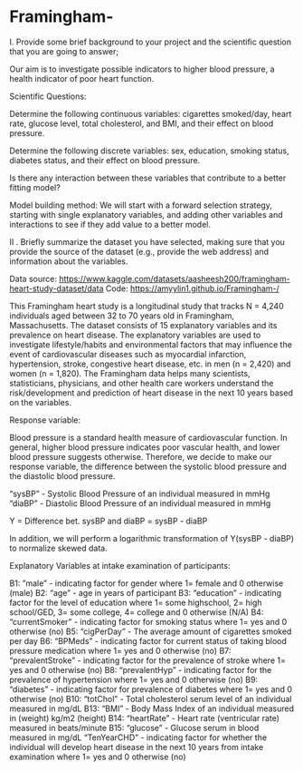 # Framingham-

I. Provide some brief background to your project and the scientific question that you are going to answer;

Our aim is to investigate possible indicators to higher blood pressure, a health indicator of poor heart function.  

Scientific Questions: 

 Determine the following continuous variables: cigarettes smoked/day, heart rate, glucose level, total cholesterol, and BMI, and their effect on blood pressure.

Determine the following discrete variables:  sex, education, smoking status, diabetes status, and their effect on blood pressure.

Is there any interaction between these variables that contribute to a better fitting model? 

Model building method:  We will start with a forward selection strategy, starting with single explanatory variables, and adding other variables and interactions to see if they add value to a better model.  

II
. Briefly summarize the dataset you have selected, making sure that you provide the source of the dataset (e.g., provide the web address) and information about the variables.

Data source: https://www.kaggle.com/datasets/aasheesh200/framingham-heart-study-dataset/data
Code: https://amyylin1.github.io/Framingham-/

This Framingham heart study is a longitudinal study that tracks N = 4,240 individuals aged between 32 to 70 years old in Framingham, Massachusetts. The dataset consists of 15 explanatory variables and its prevalence on heart disease. The explanatory variables are used to investigate lifestyle/habits and environmental factors that may influence the event of cardiovascular diseases such as myocardial infarction, hypertension, stroke, congestive heart disease, etc. in men (n = 2,420) and women (n = 1,820). The Framingham data helps many scientists, statisticians, physicians, and other health care workers understand the risk/development  and prediction of heart disease in the next 10 years based on the variables.

Response variable: 

Blood pressure is a standard health measure of cardiovascular function.  In general, higher blood pressure indicates poor vascular health, and lower blood pressure suggests otherwise.  Therefore, we decide to make our response variable, the difference between the systolic blood pressure and the diastolic blood pressure.

 “sysBP” - Systolic Blood Pressure of an individual measured in mmHg
 “diaBP” - Diastolic Blood Pressure of an individual measured in mmHg

Y = Difference bet. sysBP and diaBP =  sysBP - diaBP

In addition, we will perform a logarithmic transformation of Y(sysBP - diaBP) to normalize skewed data. 

Explanatory Variables at intake examination of participants:

B1: ”male” - indicating factor for gender where 1= female and 0 otherwise (male) 
B2: “age” - age in years of participant 
B3: “education” - indicating factor for the level of education where 1= some highschool, 2= high school/GED, 3= some college, 4= college and 0 otherwise (N/A) 
B4: “currentSmoker” - indicating factor for smoking status where 1= yes and 0 otherwise (no) 
B5: “cigPerDay” - The average amount of cigarettes smoked per day 
B6: “BPMeds” - indicating factor for current status of taking blood pressure medication where 1= yes and 0 otherwise (no) 
B7: “prevalentStroke” - indicating factor for the prevalence of stroke where 1= yes and 0 otherwise (no)
B8: “prevalentHyp” - indicating factor for the prevalence of hypertension where 1= yes and 0 otherwise (no)
B9: “diabetes” - indicating factor for prevalence of diabetes where 1= yes and 0 otherwise (no)
B10: “totChol” - Total cholesterol serum level of an individual measured in mg/dL
B13: “BMI” - Body Mass Index of an individual measured in (weight) kg/m2 (height)
B14: “heartRate” - Heart rate (ventricular rate) measured in beats/minute
B15: “glucose” - Glucose serum in blood measured in mg/dL
“TenYearCHD” - indicating factor for whether the individual will develop heart disease in the next 10 years from intake examination where 1= yes and 0 otherwise (no)
